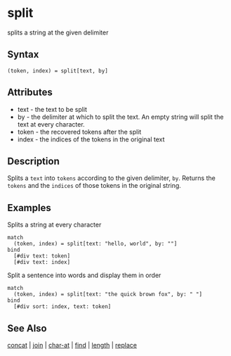 # split

splits a string at the given delimiter 

## Syntax

```
(token, index) = split[text, by]
```

## Attributes

- text - the text to be split 
- by - the delimiter at which to split the text. An empty string will split the text at every character.
- token - the recovered tokens after the split
- index - the indices of the tokens in the original text  

## Description

Splits a `text` into `tokens` according to the given delimiter, `by`. Returns the `tokens` and the `indices` of those tokens in the original string.

## Examples

Splits a string at every character

```
match
  (token, index) = split[text: "hello, world", by: ""]
bind
  [#div text: token]
  [#div text: index]
```

Split a sentence into words and display them in order

```
match
  (token, index) = split[text: "the quick brown fox", by: " "]
bind
  [#div sort: index, text: token]
```

## See Also

[concat](concat.md) | [join](join.md) | [char-at](char-at.md) | [find](find.md) | [length](length.md) | [replace](replace.md)
